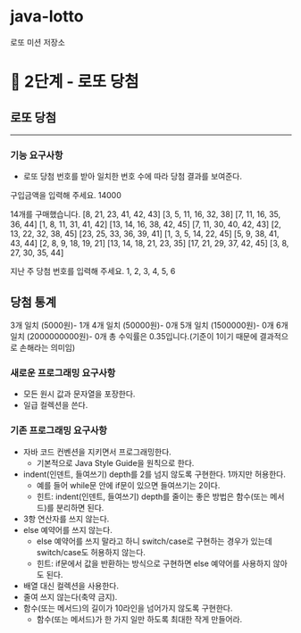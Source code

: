# java-lotto

로또 미션 저장소


# 🚀 2단계 - 로또 당첨
## 로또 당첨
________________
### 기능 요구사항
* 로또 당첨 번호를 받아 일치한 번호 수에 따라 당첨 결과를 보여준다.

구입금액을 입력해 주세요.
14000

14개를 구매했습니다.
[8, 21, 23, 41, 42, 43]
[3, 5, 11, 16, 32, 38]
[7, 11, 16, 35, 36, 44]
[1, 8, 11, 31, 41, 42]
[13, 14, 16, 38, 42, 45]
[7, 11, 30, 40, 42, 43]
[2, 13, 22, 32, 38, 45]
[23, 25, 33, 36, 39, 41]
[1, 3, 5, 14, 22, 45]
[5, 9, 38, 41, 43, 44]
[2, 8, 9, 18, 19, 21]
[13, 14, 18, 21, 23, 35]
[17, 21, 29, 37, 42, 45]
[3, 8, 27, 30, 35, 44]

지난 주 당첨 번호를 입력해 주세요.
1, 2, 3, 4, 5, 6

당첨 통계
---------
3개 일치 (5000원)- 1개
4개 일치 (50000원)- 0개
5개 일치 (1500000원)- 0개
6개 일치 (2000000000원)- 0개
총 수익률은 0.35입니다.(기준이 1이기 때문에 결과적으로 손해라는 의미임)

### 새로운 프로그래밍 요구사항
* 모든 원시 값과 문자열을 포장한다.
* 일급 컬렉션을 쓴다.

### 기존 프로그래밍 요구사항
* 자바 코드 컨벤션을 지키면서 프로그래밍한다.
  * 기본적으로 Java Style Guide을 원칙으로 한다.
* indent(인덴트, 들여쓰기) depth를 2를 넘지 않도록 구현한다. 1까지만 허용한다.
  * 예를 들어 while문 안에 if문이 있으면 들여쓰기는 2이다.
  * 힌트: indent(인덴트, 들여쓰기) depth를 줄이는 좋은 방법은 함수(또는 메서드)를 분리하면 된다.
* 3항 연산자를 쓰지 않는다.
* else 예약어를 쓰지 않는다.
  * else 예약어를 쓰지 말라고 하니 switch/case로 구현하는 경우가 있는데 switch/case도 허용하지 않는다.
  * 힌트: if문에서 값을 반환하는 방식으로 구현하면 else 예약어를 사용하지 않아도 된다.
* 배열 대신 컬렉션을 사용한다.
* 줄여 쓰지 않는다(축약 금지).
* 함수(또는 메서드)의 길이가 10라인을 넘어가지 않도록 구현한다.
  * 함수(또는 메서드)가 한 가지 일만 하도록 최대한 작게 만들어라.
